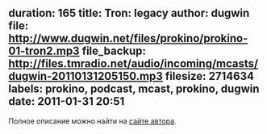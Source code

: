 duration: 165
title: Tron: legacy
author: dugwin
file: http://www.dugwin.net/files/prokino/prokino-01-tron2.mp3
file_backup: http://files.tmradio.net/audio/incoming/mcasts/dugwin-20110131205150.mp3
filesize: 2714634
labels: prokino, podcast, mcast, prokino, dugwin
date: 2011-01-31 20:51
---
<p>Полное описание можно найти на <a href="http://www.dugwin.net/rss/podcast/blog/00113.html">сайте автора</a>.</p>
